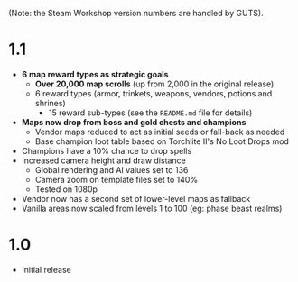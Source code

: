 (Note: the Steam Workshop version numbers are handled by GUTS).

# 1.1

* **6 map reward types as strategic goals**
  * **Over 20,000 map scrolls** (up from 2,000 in the original release)
  * 6 reward types (armor, trinkets, weapons, vendors, potions and shrines)
    * 15 reward sub-types (see the `README.md` file for details)
* **Maps now drop from boss and gold chests and champions**
  * Vendor maps reduced to act as initial seeds or fall-back as needed
  * Base champion loot table based on Torchlite II's No Loot Drops mod
* Champions have a 10% chance to drop spells
* Increased camera height and draw distance
  * Global rendering and AI values set to 136
  * Camera zoom on template files set to 140%
  * Tested on 1080p
* Vendor now has a second set of lower-level maps as fallback
* Vanilla areas now scaled from levels 1 to 100 (eg: phase beast realms)

# 1.0

* Initial release
